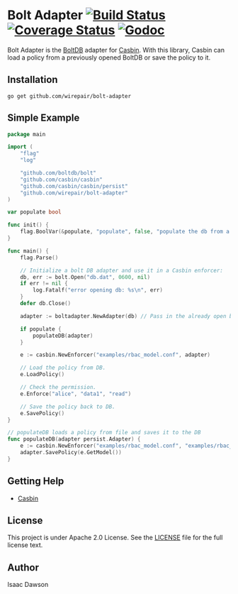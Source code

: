 Bolt Adapter [![Build Status](https://travis-ci.org/wirepair/bolt-adapter.svg?branch=master)](https://travis-ci.org/wirepair/bolt-adapter) [![Coverage Status](https://coveralls.io/repos/github/wirepair/bolt-adapter.svg?branch=master)](https://coveralls.io/github/wirepair/bolt-adapter?branch=master) [![Godoc](https://godoc.org/github.com/wirepair/bolt-adapter?status.svg)](https://godoc.org/github.com/wirepair/bolt-adapter)
====

Bolt Adapter is the [BoltDB](https://github.com/boltdb/bolt) adapter for [Casbin](https://github.com/casbin/casbin). With this library, Casbin can load a policy from a previously opened BoltDB or save the policy to it.

## Installation

    go get github.com/wirepair/bolt-adapter

## Simple Example

```go
package main

import (
	"flag"
	"log"

	"github.com/boltdb/bolt"
	"github.com/casbin/casbin"
	"github.com/casbin/casbin/persist"
	"github.com/wirepair/bolt-adapter"
)

var populate bool

func init() {
	flag.BoolVar(&populate, "populate", false, "populate the db from a file first")
}

func main() {
	flag.Parse()

	// Initialize a bolt DB adapter and use it in a Casbin enforcer:
	db, err := bolt.Open("db.dat", 0600, nil)
	if err != nil {
		log.Fatalf("error opening db: %s\n", err)
	}
	defer db.Close()

	adapter := boltadapter.NewAdapter(db) // Pass in the already open bolt DB.

	if populate {
		populateDB(adapter)
	}

	e := casbin.NewEnforcer("examples/rbac_model.conf", adapter)

	// Load the policy from DB.
	e.LoadPolicy()

	// Check the permission.
	e.Enforce("alice", "data1", "read")

	// Save the policy back to DB.
	e.SavePolicy()
}

// populateDB loads a policy from file and saves it to the DB
func populateDB(adapter persist.Adapter) {
	e := casbin.NewEnforcer("examples/rbac_model.conf", "examples/rbac_policy.csv")
	adapter.SavePolicy(e.GetModel())
}
```

## Getting Help

- [Casbin](https://github.com/casbin/casbin)

## License

This project is under Apache 2.0 License. See the [LICENSE](LICENSE) file for the full license text.

## Author 
Isaac Dawson
